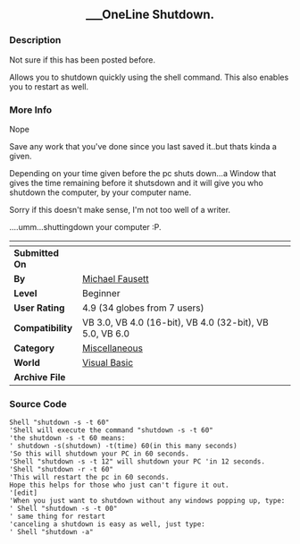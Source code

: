 ﻿<div align="center">

## \_\_\_OneLine Shutdown\.


</div>

### Description

Not sure if this has been posted before.

Allows you to shutdown quickly using the shell command. This also enables you to restart as well.
 
### More Info
 
Nope

Save any work that you've done since you last saved it..but thats kinda a given.

Depending on your time given before the pc shuts down...a Window that gives the time remaining before it shutsdown and it will give you who shutdown the computer, by your computer name.

Sorry if this doesn't make sense, I'm not too well of a writer.

....umm...shuttingdown your computer :P.


<span>             |<span>
---                |---
**Submitted On**   |
**By**             |[Michael Fausett](https://github.com/Planet-Source-Code/PSCIndex/blob/master/ByAuthor/michael-fausett.md)
**Level**          |Beginner
**User Rating**    |4.9 (34 globes from 7 users)
**Compatibility**  |VB 3\.0, VB 4\.0 \(16\-bit\), VB 4\.0 \(32\-bit\), VB 5\.0, VB 6\.0
**Category**       |[Miscellaneous](https://github.com/Planet-Source-Code/PSCIndex/blob/master/ByCategory/miscellaneous__1-1.md)
**World**          |[Visual Basic](https://github.com/Planet-Source-Code/PSCIndex/blob/master/ByWorld/visual-basic.md)
**Archive File**   |[](https://github.com/Planet-Source-Code/michael-fausett-oneline-shutdown__1-59671/archive/master.zip)





### Source Code

```
Shell "shutdown -s -t 60"
'Shell will execute the command "shutdown -s -t 60"
'the shutdown -s -t 60 means:
' shutdown -s(shutdown) -t(time) 60(in this many seconds)
'So this will shutdown your PC in 60 seconds.
'Shell "shutdown -s -t 12" will shutdown your PC 'in 12 seconds.
'Shell "shutdown -r -t 60"
'This will restart the pc in 60 seconds.
Hope this helps for those who just can't figure it out.
'[edit]
'When you just want to shutdown without any windows popping up, type:
' Shell "shutdown -s -t 00"
' same thing for restart
'canceling a shutdown is easy as well, just type:
' Shell "shutdown -a"
```

